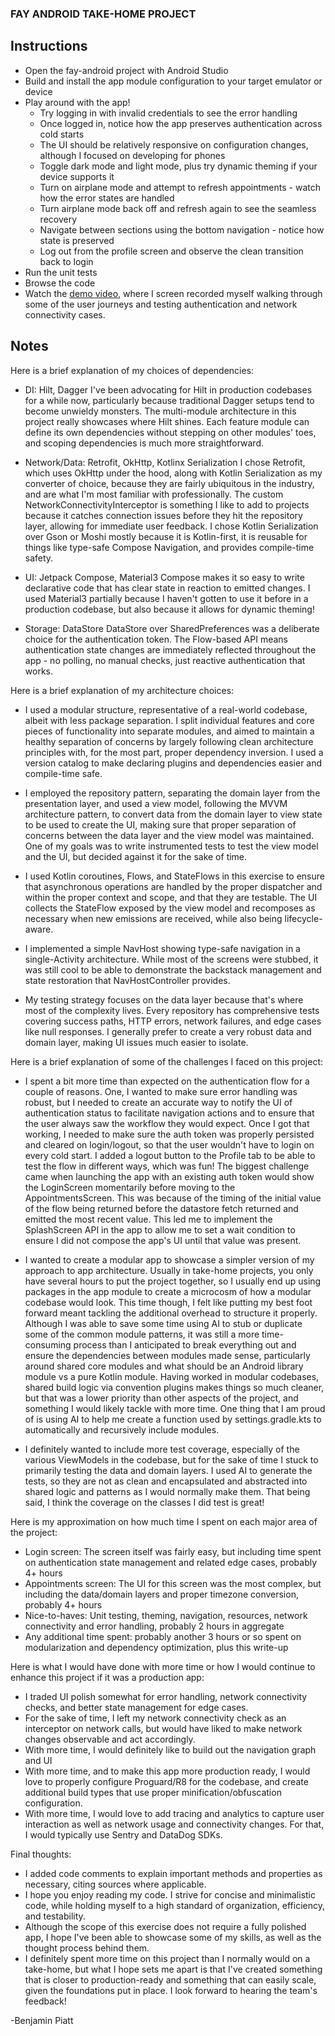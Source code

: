 ### FAY ANDROID TAKE-HOME PROJECT

## Instructions
* Open the fay-android project with Android Studio
* Build and install the app module configuration to your target emulator or device
* Play around with the app!
    - Try logging in with invalid credentials to see the error handling
    - Once logged in, notice how the app preserves authentication across cold starts
    - The UI should be relatively responsive on configuration changes, although I focused on developing for phones
    - Toggle dark mode and light mode, plus try dynamic theming if your device supports it
    - Turn on airplane mode and attempt to refresh appointments - watch how the error states are handled
    - Turn airplane mode back off and refresh again to see the seamless recovery
    - Navigate between sections using the bottom navigation - notice how state is preserved
    - Log out from the profile screen and observe the clean transition back to login
* Run the unit tests
* Browse the code
* Watch the [demo video](https://drive.google.com/file/d/1zBwQpreh-OMbkSV74_tMB0h-16BrCv1k/view?usp=drive_link),
  where I screen recorded myself walking through some of the user journeys and testing authentication and network connectivity cases.

## Notes
Here is a brief explanation of my choices of dependencies:

- DI: Hilt, Dagger
  I've been advocating for Hilt in production codebases for a while now, particularly because traditional Dagger setups
  tend to become unwieldy monsters. The multi-module architecture in this project really showcases where Hilt shines. Each feature
  module can define its own dependencies without stepping on other modules' toes, and scoping dependencies is much more straightforward.

- Network/Data: Retrofit, OkHttp, Kotlinx Serialization
  I chose Retrofit, which uses OkHttp under the hood, along with Kotlin Serialization as my converter of choice,
  because they are fairly ubiquitous in the industry, and are what I'm most familiar with professionally.
  The custom NetworkConnectivityInterceptor is something I like to add to projects because it catches connection issues
  before they hit the repository layer, allowing for immediate user feedback. I chose Kotlin Serialization over Gson or Moshi
  mostly because it is Kotlin-first, it is reusable for things like type-safe Compose Navigation, and provides compile-time safety.

- UI: Jetpack Compose, Material3
  Compose makes it so easy to write declarative code that has clear state in reaction to emitted changes. I used Material3 partially because
  I haven't gotten to use it before in a production codebase, but also because it allows for dynamic theming!

- Storage: DataStore
  DataStore over SharedPreferences was a deliberate choice for the authentication token. The Flow-based API means
  authentication state changes are immediately reflected throughout the app - no polling, no manual checks, just
  reactive authentication that works.

Here is a brief explanation of my architecture choices:

- I used a modular structure, representative of a real-world codebase, albeit with less package separation.
  I split individual features and core pieces of functionality into separate modules, and aimed to maintain
  a healthy separation of concerns by largely following clean architecture principles with, for the most part, proper dependency inversion.
  I used a version catalog to make declaring plugins and dependencies easier and compile-time safe.

- I employed the repository pattern, separating the domain layer from the presentation layer, and used a view model,
  following the MVVM architecture pattern, to convert data from the domain layer to view state to be used to create the UI,
  making sure that proper separation of concerns between the data layer and the view model was maintained.
  One of my goals was to write instrumented tests to test the view model and the UI, but decided against it for the sake of time.

- I used Kotlin coroutines, Flows, and StateFlows in this exercise to ensure that asynchronous operations are handled by the proper dispatcher
  and within the proper context and scope, and that they are testable. The UI collects the StateFlow exposed by the view model
  and recomposes as necessary when new emissions are received, while also being lifecycle-aware.

- I implemented a simple NavHost showing type-safe navigation in a single-Activity architecture. While most of the screens were stubbed,
  it was still cool to be able to demonstrate the backstack management and state restoration that NavHostController provides.

- My testing strategy focuses on the data layer because that's where most of the complexity lives. Every repository
  has comprehensive tests covering success paths, HTTP errors, network failures, and edge cases like null responses.
  I generally prefer to create a very robust data and domain layer, making UI issues much easier to isolate.

Here is a brief explanation of some of the challenges I faced on this project:

- I spent a bit more time than expected on the authentication flow for a couple of reasons. One, I wanted to make sure error handling
  was robust, but I needed to create an accurate way to notify the UI of authentication status to facilitate navigation actions
  and to ensure that the user always saw the workflow they would expect. Once I got that working, I needed to make sure the auth token
  was properly persisted and cleared on login/logout, so that the user wouldn't have to login on every cold start. I added a logout button
  to the Profile tab to be able to test the flow in different ways, which was fun! The biggest challenge came when launching the app with
  an existing auth token would show the LoginScreen momentarily before moving to the AppointmentsScreen. This was because of the timing of
  the initial value of the flow being returned before the datastore fetch returned and emitted the most recent value. This led me to implement
  the SplashScreen API in the app to allow me to set a wait condition to ensure I did not compose the app's UI until that value was present.

- I wanted to create a modular app to showcase a simpler version of my approach to app architecture. Usually in take-home projects, you only have
  several hours to put the project together, so I usually end up using packages in the app module to create a microcosm of how a modular codebase
  would look. This time though, I felt like putting my best foot forward meant tackling the additional overhead to structure it properly.
  Although I was able to save some time using AI to stub or duplicate some of the common module patterns, it was still a more time-consuming process
  than I anticipated to break everything out and ensure the dependencies between modules made sense, particularly around shared core modules and
  what should be an Android library module vs a pure Kotlin module. Having worked in modular codebases, shared build logic via convention plugins
  makes things so much cleaner, but that was a lower priority than other aspects of the project, and something I would likely tackle with more time.
  One thing that I am proud of is using AI to help me create a function used by settings.gradle.kts to automatically and recursively include modules.

- I definitely wanted to include more test coverage, especially of the various ViewModels in the codebase, but for the sake of time I stuck to
  primarily testing the data and domain layers. I used AI to generate the tests, so they are not as clean and encapsulated and abstracted into
  shared logic and patterns as I would normally make them. That being said, I think the coverage on the classes I did test is great!

Here is my approximation on how much time I spent on each major area of the project:

- Login screen: The screen itself was fairly easy, but including time spent on authentication state management and related edge cases, probably 4+ hours
- Appointments screen: The UI for this screen was the most complex, but including the data/domain layers and proper timezone conversion, probably 4+ hours
- Nice-to-haves: Unit testing, theming, navigation, resources, network connectivity and error handling, probably 2 hours in aggregate
- Any additional time spent: probably another 3 hours or so spent on modularization and dependency optimization, plus this write-up

Here is what I would have done with more time or how I would continue to enhance this project if it was a production app:

- I traded UI polish somewhat for error handling, network connectivity checks, and better state management for edge cases.
- For the sake of time, I left my network connectivity check as an interceptor on network calls, but would have liked to make network changes observable and act accordingly.
- With more time, I would definitely like to build out the navigation graph and UI
- With more time, and to make this app more production ready, I would love to properly configure Proguard/R8 for the codebase, and create additional build types that use proper minification/obfuscation configuration.
- With more time, I would love to add tracing and analytics to capture user interaction as well as network usage and connectivity changes. For that, I would typically use Sentry and DataDog SDKs.

Final thoughts:

* I added code comments to explain important methods and properties as necessary, citing sources where applicable.
* I hope you enjoy reading my code. I strive for concise and minimalistic code, while holding myself to a high standard of organization, efficiency, and testability.
* Although the scope of this exercise does not require a fully polished app, I hope I've been able to showcase some of my skills, as well as the thought process behind them.
* I definitely spent more time on this project than I normally would on a take-home, but what I hope sets me apart is that I've created something that is closer to production-ready
  and something that can easily scale, given the foundations put in place. I look forward to hearing the team's feedback!

-Benjamin Piatt